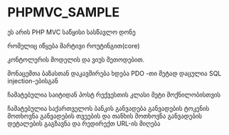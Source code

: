 # PHPMVC_SAMPLE
ეს არის PHP MVC საწყისი სასწავლო დონე

რომელიც იწყება მარტივი როუტინგით(core)

კონტოლერის მოდელის და ვიუს მეთოდებით.

მონაცემთა ბაზასთან დაკავშირება ხდება PDO -თი მეტად დაცულია SQL injection-ებისგან

ჩამატებულია საიტიდან პოსტ რექვესთის კლასი 
მეტი მოქნილობისთვის

ჩამატებულია საქართველოს ბანკის განვადება
განვადების ტოკენის მოთხოვნა
განვადების თვეების და თანხის მოთხოვნა
განვადების დეტალების გაგზავნა და რედირექთ URL-ის მიღება
